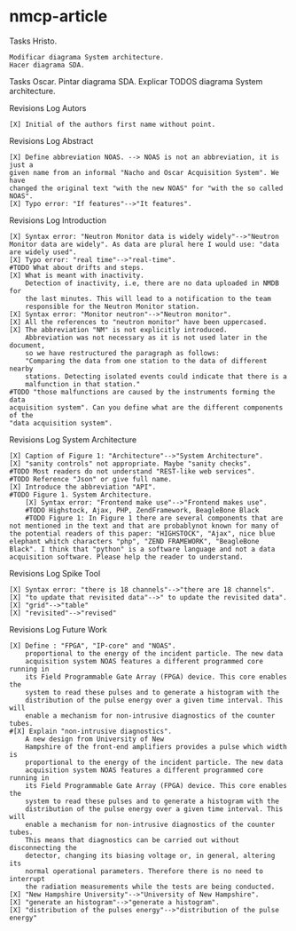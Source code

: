 nmcp-article
==
Tasks Hristo.

    Modificar diagrama System architecture.
    Hacer diagrama SDA.

Tasks Oscar.
    Pintar diagrama SDA.
    Explicar TODOS diagrama System architecture. 

Revisions Log Autors

    [X] Initial of the authors first name without point.

Revisions Log Abstract

    [X] Define abbreviation NOAS. --> NOAS is not an abbreviation, it is just a
    given name from an informal "Nacho and Oscar Acquisition System". We have
    changed the original text "with the new NOAS" for "with the so called
    NOAS".
    [X] Typo error: "If features"-->"It features".

Revisions Log Introduction

    [X] Syntax error: "Neutron Monitor data is widely widely"-->"Neutron Monitor data are widely". As data are plural here I would use: "data are widely used".
    [X] Typo error: "real time"-->"real-time".
    #TODO What about drifts and steps.
    [X] What is meant with inactivity.
        Detection of inactivity, i.e, there are no data uploaded in NMDB for
        the last minutes. This will lead to a notification to the team
        responsible for the Neutron Monitor station.
    [X] Syntax error: "Monitor neutron"-->"Neutron monitor".
    [X] All the references to "neutron monitor" have been uppercased.
    [X] The abbreviation "NM" is not explicitly introduced.
        Abbreviation was not necessary as it is not used later in the document,
        so we have restructured the paragraph as follows:
        "Comparing the data from one station to the data of different nearby
        stations. Detecting isolated events could indicate that there is a
        malfunction in that station."
    #TODO "those malfunctions are caused by the instruments forming the data
    acquisition system". Can you define what are the different components of the
    "data acquisition system".


Revisions Log System Architecture
    
    [X] Caption of Figure 1: "Architecture"-->"System Architecture".
    [X] "sanity controls" not appropriate. Maybe "sanity checks".
    #TODO Most readers do not understand "REST-like web services".
    #TODO Reference "Json" or give full name.
    [X] Introduce the abbreviation "API".
    #TODO Figure 1. System Architecture.
        [X] Syntax error: "Frontend make use"-->"Frontend makes use".
        #TODO Highstock, Ajax, PHP, ZendFramework, BeagleBone Black
        #TODO Figure 1: In Figure 1 there are several components that are not mentioned in the text and that are probablynot known for many of the potential readers of this paper: "HIGHSTOCK", "Ajax", nice blue elephant whitch characters "php", "ZEND FRAMEWORK", "BeagleBone Black". I think that "python" is a software language and not a data acquisition software. Please help the reader to understand.

Revisions Log Spike Tool

    [X] Syntax error: "there is 18 channels"-->"there are 18 channels".
    [X] "to update that revisited data"-->" to update the revisited data".
    [X] "grid"-->"table"
    [X] "revisited"-->"revised"

Revisions Log Future Work

    [X] Define : "FPGA", "IP-core" and "NOAS".
        proportional to the energy of the incident particle. The new data
        acquisition system NOAS features a different programmed core running in
        its Field Programmable Gate Array (FPGA) device. This core enables the
        system to read these pulses and to generate a histogram with the
        distribution of the pulse energy over a given time interval. This will
        enable a mechanism for non-intrusive diagnostics of the counter tubes. 
    #[X] Explain "non-intrusive diagnostics".
        A new design from University of New
        Hampshire of the front-end amplifiers provides a pulse which width is
        proportional to the energy of the incident particle. The new data
        acquisition system NOAS features a different programmed core running in
        its Field Programmable Gate Array (FPGA) device. This core enables the
        system to read these pulses and to generate a histogram with the
        distribution of the pulse energy over a given time interval. This will
        enable a mechanism for non-intrusive diagnostics of the counter tubes.
        This means that diagnostics can be carried out without disconnecting the
        detector, changing its biasing voltage or, in general, altering its
        normal operational parameters. Therefore there is no need to interrupt
        the radiation measurements while the tests are being conducted.
    [X] "New Hampshire University"-->"University of New Hampshire".
    [X] "generate an histogram"-->"generate a histogram".
    [X] "distribution of the pulses energy"-->"distribution of the pulse energy"
